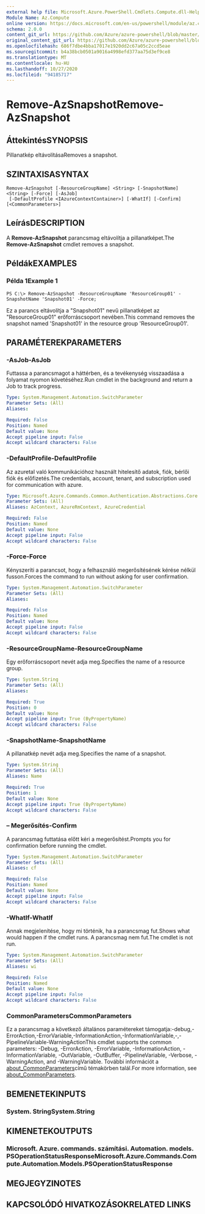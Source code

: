 ```yaml
---
external help file: Microsoft.Azure.PowerShell.Cmdlets.Compute.dll-Help.xml
Module Name: Az.Compute
online version: https://docs.microsoft.com/en-us/powershell/module/az.compute/remove-azsnapshot
schema: 2.0.0
content_git_url: https://github.com/Azure/azure-powershell/blob/master/src/Compute/Compute/help/Remove-AzSnapshot.md
original_content_git_url: https://github.com/Azure/azure-powershell/blob/master/src/Compute/Compute/help/Remove-AzSnapshot.md
ms.openlocfilehash: 686f7dbe4bba17017e1920dd2c67a05c2ccd5eae
ms.sourcegitcommit: b4a38bcb0501a9016a4998efd377aa75d3ef9ce8
ms.translationtype: MT
ms.contentlocale: hu-HU
ms.lasthandoff: 10/27/2020
ms.locfileid: "94185717"
---
```

# <span data-ttu-id="cfefb-101">Remove-AzSnapshot</span><span class="sxs-lookup"><span data-stu-id="cfefb-101">Remove-AzSnapshot</span></span>

## <span data-ttu-id="cfefb-102">Áttekintés</span><span class="sxs-lookup"><span data-stu-id="cfefb-102">SYNOPSIS</span></span>
<span data-ttu-id="cfefb-103">Pillanatkép eltávolítása</span><span class="sxs-lookup"><span data-stu-id="cfefb-103">Removes a snapshot.</span></span>

## <span data-ttu-id="cfefb-104">SZINTAXISA</span><span class="sxs-lookup"><span data-stu-id="cfefb-104">SYNTAX</span></span>

```
Remove-AzSnapshot [-ResourceGroupName] <String> [-SnapshotName] <String> [-Force] [-AsJob]
 [-DefaultProfile <IAzureContextContainer>] [-WhatIf] [-Confirm] [<CommonParameters>]
```

## <span data-ttu-id="cfefb-105">Leírás</span><span class="sxs-lookup"><span data-stu-id="cfefb-105">DESCRIPTION</span></span>
<span data-ttu-id="cfefb-106">A **Remove-AzSnapshot** parancsmag eltávolítja a pillanatképet.</span><span class="sxs-lookup"><span data-stu-id="cfefb-106">The **Remove-AzSnapshot** cmdlet removes a snapshot.</span></span>

## <span data-ttu-id="cfefb-107">Példák</span><span class="sxs-lookup"><span data-stu-id="cfefb-107">EXAMPLES</span></span>

### <span data-ttu-id="cfefb-108">Példa 1</span><span class="sxs-lookup"><span data-stu-id="cfefb-108">Example 1</span></span>
```
PS C:\> Remove-AzSnapshot -ResourceGroupName 'ResourceGroup01' -SnapshotName 'Snapshot01' -Force;
```

<span data-ttu-id="cfefb-109">Ez a parancs eltávolítja a "Snapshot01" nevű pillanatképet az "ResourceGroup01" erőforráscsoport nevében.</span><span class="sxs-lookup"><span data-stu-id="cfefb-109">This command removes the snapshot named 'Snapshot01' in the resource group 'ResourceGroup01'.</span></span>

## <span data-ttu-id="cfefb-110">PARAMÉTEREK</span><span class="sxs-lookup"><span data-stu-id="cfefb-110">PARAMETERS</span></span>

### <span data-ttu-id="cfefb-111">-AsJob</span><span class="sxs-lookup"><span data-stu-id="cfefb-111">-AsJob</span></span>
<span data-ttu-id="cfefb-112">Futtassa a parancsmagot a háttérben, és a tevékenység visszaadása a folyamat nyomon követéséhez.</span><span class="sxs-lookup"><span data-stu-id="cfefb-112">Run cmdlet in the background and return a Job to track progress.</span></span>

```yaml
Type: System.Management.Automation.SwitchParameter
Parameter Sets: (All)
Aliases:

Required: False
Position: Named
Default value: None
Accept pipeline input: False
Accept wildcard characters: False
```

### <span data-ttu-id="cfefb-113">-DefaultProfile</span><span class="sxs-lookup"><span data-stu-id="cfefb-113">-DefaultProfile</span></span>
<span data-ttu-id="cfefb-114">Az azuretal való kommunikációhoz használt hitelesítő adatok, fiók, bérlői fiók és előfizetés.</span><span class="sxs-lookup"><span data-stu-id="cfefb-114">The credentials, account, tenant, and subscription used for communication with azure.</span></span>

```yaml
Type: Microsoft.Azure.Commands.Common.Authentication.Abstractions.Core.IAzureContextContainer
Parameter Sets: (All)
Aliases: AzContext, AzureRmContext, AzureCredential

Required: False
Position: Named
Default value: None
Accept pipeline input: False
Accept wildcard characters: False
```

### <span data-ttu-id="cfefb-115">-Force</span><span class="sxs-lookup"><span data-stu-id="cfefb-115">-Force</span></span>
<span data-ttu-id="cfefb-116">Kényszeríti a parancsot, hogy a felhasználó megerősítésének kérése nélkül fusson.</span><span class="sxs-lookup"><span data-stu-id="cfefb-116">Forces the command to run without asking for user confirmation.</span></span>

```yaml
Type: System.Management.Automation.SwitchParameter
Parameter Sets: (All)
Aliases:

Required: False
Position: Named
Default value: None
Accept pipeline input: False
Accept wildcard characters: False
```

### <span data-ttu-id="cfefb-117">-ResourceGroupName</span><span class="sxs-lookup"><span data-stu-id="cfefb-117">-ResourceGroupName</span></span>
<span data-ttu-id="cfefb-118">Egy erőforráscsoport nevét adja meg.</span><span class="sxs-lookup"><span data-stu-id="cfefb-118">Specifies the name of a resource group.</span></span>

```yaml
Type: System.String
Parameter Sets: (All)
Aliases:

Required: True
Position: 0
Default value: None
Accept pipeline input: True (ByPropertyName)
Accept wildcard characters: False
```

### <span data-ttu-id="cfefb-119">-SnapshotName</span><span class="sxs-lookup"><span data-stu-id="cfefb-119">-SnapshotName</span></span>
<span data-ttu-id="cfefb-120">A pillanatkép nevét adja meg.</span><span class="sxs-lookup"><span data-stu-id="cfefb-120">Specifies the name of a snapshot.</span></span>

```yaml
Type: System.String
Parameter Sets: (All)
Aliases: Name

Required: True
Position: 1
Default value: None
Accept pipeline input: True (ByPropertyName)
Accept wildcard characters: False
```

### <span data-ttu-id="cfefb-121">– Megerősítés</span><span class="sxs-lookup"><span data-stu-id="cfefb-121">-Confirm</span></span>
<span data-ttu-id="cfefb-122">A parancsmag futtatása előtt kéri a megerősítést.</span><span class="sxs-lookup"><span data-stu-id="cfefb-122">Prompts you for confirmation before running the cmdlet.</span></span>

```yaml
Type: System.Management.Automation.SwitchParameter
Parameter Sets: (All)
Aliases: cf

Required: False
Position: Named
Default value: None
Accept pipeline input: False
Accept wildcard characters: False
```

### <span data-ttu-id="cfefb-123">-WhatIf</span><span class="sxs-lookup"><span data-stu-id="cfefb-123">-WhatIf</span></span>
<span data-ttu-id="cfefb-124">Annak megjelenítése, hogy mi történik, ha a parancsmag fut.</span><span class="sxs-lookup"><span data-stu-id="cfefb-124">Shows what would happen if the cmdlet runs.</span></span>
<span data-ttu-id="cfefb-125">A parancsmag nem fut.</span><span class="sxs-lookup"><span data-stu-id="cfefb-125">The cmdlet is not run.</span></span>

```yaml
Type: System.Management.Automation.SwitchParameter
Parameter Sets: (All)
Aliases: wi

Required: False
Position: Named
Default value: None
Accept pipeline input: False
Accept wildcard characters: False
```

### <span data-ttu-id="cfefb-126">CommonParameters</span><span class="sxs-lookup"><span data-stu-id="cfefb-126">CommonParameters</span></span>
<span data-ttu-id="cfefb-127">Ez a parancsmag a következő általános paramétereket támogatja:-debug,-ErrorAction,-ErrorVariable,-InformationAction,-InformationVariable,-,-PipelineVariable-WarningAction</span><span class="sxs-lookup"><span data-stu-id="cfefb-127">This cmdlet supports the common parameters: -Debug, -ErrorAction, -ErrorVariable, -InformationAction, -InformationVariable, -OutVariable, -OutBuffer, -PipelineVariable, -Verbose, -WarningAction, and -WarningVariable.</span></span> <span data-ttu-id="cfefb-128">További információt a [about_CommonParameters](http://go.microsoft.com/fwlink/?LinkID=113216)című témakörben talál.</span><span class="sxs-lookup"><span data-stu-id="cfefb-128">For more information, see [about_CommonParameters](http://go.microsoft.com/fwlink/?LinkID=113216).</span></span>

## <span data-ttu-id="cfefb-129">BEMENETEK</span><span class="sxs-lookup"><span data-stu-id="cfefb-129">INPUTS</span></span>

### <span data-ttu-id="cfefb-130">System. String</span><span class="sxs-lookup"><span data-stu-id="cfefb-130">System.String</span></span>

## <span data-ttu-id="cfefb-131">KIMENETEK</span><span class="sxs-lookup"><span data-stu-id="cfefb-131">OUTPUTS</span></span>

### <span data-ttu-id="cfefb-132">Microsoft. Azure. commands. számítási. Automation. models. PSOperationStatusResponse</span><span class="sxs-lookup"><span data-stu-id="cfefb-132">Microsoft.Azure.Commands.Compute.Automation.Models.PSOperationStatusResponse</span></span>

## <span data-ttu-id="cfefb-133">MEGJEGYZI</span><span class="sxs-lookup"><span data-stu-id="cfefb-133">NOTES</span></span>

## <span data-ttu-id="cfefb-134">KAPCSOLÓDÓ HIVATKOZÁSOK</span><span class="sxs-lookup"><span data-stu-id="cfefb-134">RELATED LINKS</span></span>
